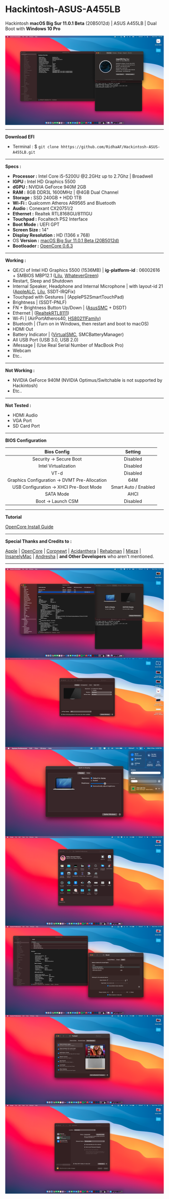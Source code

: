 # **Hackintosh-ASUS-A455LB**

Hackintosh **macOS Big Sur 11.0.1 Beta** (20B5012d) | ASUS A455LB | Dual Boot with **Windows 10 Pro**

<img src="img/Screen Shot 2020-11-04 at 7.00.49 PM.png" alt="macOS Big Sur 1" align="center">

---

**Download EFI**

- Terminal : \$ `git clone hhttps://github.com/RidhaAF/Hackintosh-ASUS-A455LB.git`

---

**Specs :**

- **Processor :** Intel Core i5-5200U @2.2GHz up to 2.7Ghz | Broadwell
- **IGPU :** Intel HD Graphics 5500
- **dGPU :** NVIDIA GeForce 940M 2GB
- **RAM :** 8GB DDR3L 1600MHz | @4GB Dual Channel
- **Storage :** SSD 240GB + HDD 1TB
- **Wi-Fi :** Qualcomm Atheros AR9565 and Bluetooth
- **Audio :** Conexant CX20751/2
- **Ethernet :** Realtek RTL8168GU/8111GU
- **Touchpad :** Focaltech PS2 Interface
- **Boot Mode :** UEFI GPT
- **Screen Size :** 14"
- **Display Resolution :** HD (1366 x 768)
- OS **Version :** [macOS Big Sur 11.0.1 Beta (20B5012d)](https://github.com/corpnewt/gibMacOS)
- **Bootloader :** [OpenCore 0.6.3](https://github.com/acidanthera/OpenCorePkg/releases)

---

**Working :**

- QE/CI of Intel HD Graphics 5500 (1536MB) | **ig-platform-id** : 06002616 + SMBIOS MBP12.1 ([Lilu](https://github.com/acidanthera/Lilu/releases), [WhateverGreen](https://github.com/acidanthera/whatevergreen/releases))
- Restart, Sleep and Shutdown
- Internal Speaker, Headphone and Internal Microphone | with layout-id 21 ([AppleALC](https://github.com/acidanthera/applealc/releases), [Lilu](https://github.com/acidanthera/Lilu/releases), SSDT-IRQFix)
- Touchpad with Gestures | (ApplePS2SmartTouchPad)
- Brightness | (SSDT-PNLF)
- FN + Brightness Button Up/Down | ([AsusSMC](https://github.com/hieplpvip/AsusSMC/releases) + DSDT)
- Ethernet | ([RealtekRTL8111](https://github.com/Mieze/RTL8111_driver_for_OS_X/releases))
- Wi-Fi | (AirPortAtheros40, [HS80211Family](https://www.insanelymac.com/forum/files/file/1008-io80211family-modif/))
- Bluetooth | (Turn on in Windows, then restart and boot to macOS)
- HDMI Out
- Battery Indicator | ([VirtualSMC](https://github.com/acidanthera/virtualsmc/releases), SMCBatteryManager)
- All USB Port (USB 3.0, USB 2.0)
- iMessage | (Use Real Serial Number of MacBook Pro)
- Webcam
- Etc..

---

**Not Working :**

- NVIDIA GeForce 940M (NVIDIA Optimus/Switchable is not supported by Hackintosh)
- Etc..

---

**Not Tested :**

- HDMI Audio
- VGA Port
- SD Card Port

---

**BIOS Configuration**

|                  Bios Config                  |       Setting        |
| :-------------------------------------------: | :------------------: |
|            Security -> Secure Boot            |       Disabled       |
|             Intel Virtualization              |       Disabled       |
|                     VT-d                      |       Disabled       |
| Graphics Configuration -> DVMT Pre-Allocation |         64M          |
|    USB Configuration -> XHCI Pre-Boot Mode    | Smart Auto / Enabled |
|                   SATA Mode                   |         AHCI         |
|              Boot -> Launch CSM               |       Disabled       |

---

**Tutorial**

[OpenCore Install Guide](https://dortania.github.io/OpenCore-Install-Guide/)

---

**Special Thanks and Credits to :**

[Apple](https://www.apple.com) | [OpenCore](https://github.com/acidanthera/OpenCorePkg) | [Corpnewt](https://github.com/corpnewt/gibMacOS) | [Acidanthera](https://github.com/acidanthera) | [Rehabman](https://github.com/RehabMan/Laptop-DSDT-Patch) | [Mieze](https://github.com/Mieze/RTL8111_driver_for_OS_X) | [InsanelyMac](https://www.insanelymac.com/forum) | [Andresha](https://github.com/andreszerocross) | <b>and Other Developers</b> who aren't mentioned.

---

<img src="img/Screen Shot 2020-11-04 at 7.01.16 PM.png" alt="macOS Big Sur 2" align="center">

<img src="img/Screen Shot 2020-11-04 at 8.06.30 PM.png" alt="macOS Big Sur 3" align="center">

<img src="img/Screen Shot 2020-11-04 at 8.38.53 PM.png" alt="macOS Big Sur 4" align="center">

<img src="img/Screen Shot 2020-11-04 at 8.10.19 PM.png" alt="macOS Big Sur 5" align="center">

<img src="img/Screen Shot 2020-11-04 at 8.13.34 PM.png" alt="macOS Big Sur 6" align="center">

<img src="img/Screen Shot 2020-11-04 at 8.14.05 PM.png" alt="macOS Big Sur 7" align="center">

<img src="img/Screen Shot 2020-11-04 at 8.15.29 PM.png" alt="macOS Big Sur 8" align="center">
